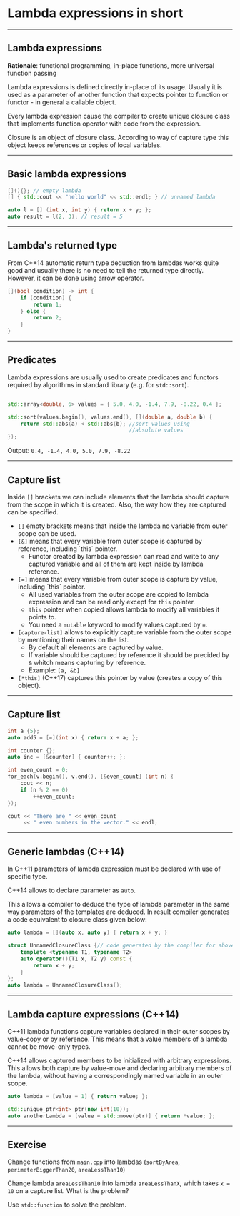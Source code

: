 <!-- .slide: data-background="#111111" -->
# Lambda expressions in short

___

## Lambda expressions

**Rationale**: functional programming, in-place functions, more universal function passing
<!-- .element: class="fragment fade-in" -->

Lambda expressions is defined directly in-place of its usage. Usually it is used as a parameter of another function that expects pointer to function or functor - in general a callable object.
<!-- .element: class="fragment fade-in" -->

Every lambda expression cause the compiler to create unique closure class that implements function operator with code from the expression.
<!-- .element: class="fragment fade-in" -->

Closure is an object of closure class. According to way of capture type this object keeps references or copies of local variables.
<!-- .element: class="fragment fade-in" -->

___

## Basic lambda expressions

```c++
[](){}; // empty lambda
[] { std::cout << "hello world" << std::endl; } // unnamed lambda

auto l = [] (int x, int y) { return x + y; };
auto result = l(2, 3); // result = 5
```

___

## Lambda's returned type

From C++14 automatic return type deduction from lambdas works quite good and usually there is no need to tell the returned type directly. However, it can be done using arrow operator.
<!-- .element: class="fragment fade-in" -->

```c++
[](bool condition) -> int {
    if (condition) {
        return 1;
    } else {
        return 2;
    }
}
```
<!-- .element: class="fragment fade-in" -->

___

## Predicates

Lambda expressions are usually used to create predicates and functors required by algorithms in standard library (e.g. for `std::sort`).
<!-- .element: class="fragment fade-in" -->

```c++

std::array<double, 6> values = { 5.0, 4.0, -1.4, 7.9, -8.22, 0.4 };

std::sort(values.begin(), values.end(), [](double a, double b) {
    return std::abs(a) < std::abs(b); //sort values using
                                      //absolute values
});
```
<!-- .element: class="fragment fade-in" -->

Output: `0.4, -1.4, 4.0, 5.0, 7.9, -8.22`
<!-- .element: class="fragment fade-in" -->

___
<!-- .slide: style="font-size: 0.9em" -->

## Capture list

Inside `[]` brackets we can include elements that the lambda should capture from the scope in which it is created. Also, the way how they are captured can be specified.

* <!-- .element: class="fragment fade-in" --> <code>[]</code> empty brackets means that inside the lambda no variable from outer scope can be used.
* <!-- .element: class="fragment fade-in" --> <code>[&]</code> means that every variable from outer scope is captured by reference, including `this` pointer.
  * Functor created by lambda expression can read and write to any captured variable and all of them are kept inside by lambda reference.
* <!-- .element: class="fragment fade-in" --> <code>[=]</code> means that every variable from outer scope is capture by value, including `this` pointer.
  * All used variables from the outer scope are copied to lambda expression and can be read only except for `this` pointer.
  * `this` pointer when copied allows lambda to modify all variables it points to.
  * You need a `mutable` keyword to modify values captured by `=`.
* <!-- .element: class="fragment fade-in" --> <code>[capture-list]</code> allows to explicitly capture variable from the outer scope by mentioning their names on the list.
  * By default all elements are captured by value.
  * If variable should be captured by reference it should be precided by `&` whitch means capturing by reference.
  * Example: `[a, &b]`
* <!-- .element: class="fragment fade-in" --> <code>[*this]</code> (C++17) captures this pointer by value (creates a copy of this object).

___

## Capture list

```c++
int a {5};
auto add5 = [=](int x) { return x + a; };

int counter {};
auto inc = [&counter] { counter++; };

int even_count = 0;
for_each(v.begin(), v.end(), [&even_count] (int n) {
    cout << n;
    if (n % 2 == 0)
        ++even_count;
});

cout << "There are " << even_count
     << " even numbers in the vector." << endl;
```

___
<!-- .slide: style="font-size: 0.95em" -->

## Generic lambdas (C++14)

In C++11 parameters of lambda expression must be declared with use of specific type.

C++14 allows to declare parameter as `auto`.

This allows a compiler to deduce the type of lambda parameter in the same way parameters of the templates are deduced. In result compiler generates a code equivalent to closure class given below:

```c++
auto lambda = [](auto x, auto y) { return x + y; }

struct UnnamedClosureClass {// code generated by the compiler for above 1 line
    template <typename T1, typename T2>
    auto operator()(T1 x, T2 y) const {
        return x + y;
    }
};
auto lambda = UnnamedClosureClass();
```

___

## Lambda capture expressions (C++14)

C++11 lambda functions capture variables declared in their outer scopes by value-copy or by reference. This means that a value members of a lambda cannot be move-only types.

C++14 allows captured members to be initialized with arbitrary expressions. This allows both capture by value-move and declaring arbitrary members of the lambda, without having a correspondingly named variable in an outer scope.

```c++
auto lambda = [value = 1] { return value; };

std::unique_ptr<int> ptr(new int(10));
auto anotherLambda = [value = std::move(ptr)] { return *value; };
```

___

## Exercise

Change functions from `main.cpp` into lambdas (`sortByArea`, `perimeterBiggerThan20`, `areaLessThan10`)

Change lambda `areaLessThan10` into lambda `areaLessThanX`, which takes `x = 10` on a capture list. What is the problem?

Use `std::function` to solve the problem.
